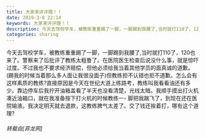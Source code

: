 ```yaml
---
title: 大家来评评理！！
date: 2019-3-8 22:14
keywords: 大家来评评理！！
description: 今天去驾校学车，被教练重重踢了一脚，一脚踢到我腰了,当时就打110了，120也来了。警察来了后批评了教练太粗鲁了。在医院医生检查后说没什么事，就是惊吓过度。不过我也不要求经济赔偿，但他必须给我当着其他学员的面真诚的道歉。(踢我的时候当着那么多人面让我很没面子)但教练拒不认错也拒不道歉。怎么会有这样素质的教练?直接原因是今天在世纪大道上练路考，教练叫我看看油还有多少。靠边停车后我拧开油箱盖看了半天也没看清楚，光线太暗。我顺手摸出打火机凑近油箱口，就在我准备按下打火机的时候教练一- 脚把我踹飞了，到现在还在医院输液。我决定明天就去退款，这教练脾气太差了。交了钱还挨着打，哪有这个道理?
categories: sharing
---
```

<td class="t_f" id="postmessage_3185128">

今天去驾校学车，被教练重重踢了一脚，一脚踢到我腰了,当时就打110了，120也来了。警察来了后批评了教练太粗鲁了。在医院医生检查后说没什么事，就是惊吓过度。不过我也不要求经济赔偿，但他必须给我当着其他学员的面真诚的道歉。(踢我的时候当着那么多人面让我很没面子)但教练拒不认错也拒不道歉。怎么会有这样素质的教练?直接原因是今天在世纪大道上练路考，教练叫我看看油还有多少。靠边停车后我拧开油箱盖看了半天也没看清楚，光线太暗。我顺手摸出打火机凑近油箱口，就在我准备按下打火机的时候教练一- 脚把我踹飞了，到现在还在医院输液。我决定明天就去退款，这教练脾气太差了。交了钱还挨着打，哪有这个道理?</td>
###### 转载自[菲龙网]